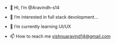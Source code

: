 - 👋 Hi, I’m @Aravindh-s14
- 👀 I’m interested in full stack devolopment...
- 🌱 I’m currently learning UI/UX

- 📫 How to reach me vishnuaravind14@gmail.com

<!---
Aravindh-s14/Aravindh-s14 is a ✨ special ✨ repository because its `README.md` (this file) appears on your GitHub profile.
You can click the Preview link to take a look at your changes.

- 💞️ I’m looking to collaborate on ...


--->
